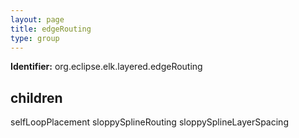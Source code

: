 ```yaml
---
layout: page
title: edgeRouting
type: group
---
```

**Identifier:** org.eclipse.elk.layered.edgeRouting
## children

selfLoopPlacement
sloppySplineRouting
sloppySplineLayerSpacing


